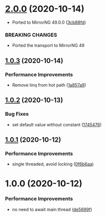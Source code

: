 # [2.0.0](https://github.com/MirrorNG/KCPTransport/compare/v1.0.3...v2.0.0) (2020-10-14)


* Ported to MirrorNG 49.0.0 ([3cb88fd](https://github.com/MirrorNG/KCPTransport/commit/3cb88fd6d3b1196eb49cee9c14468b83f09c26ca))


### BREAKING CHANGES

* Ported the transport to MirrorNG 49

## [1.0.3](https://github.com/MirrorNG/KCPTransport/compare/v1.0.2...v1.0.3) (2020-10-14)


### Performance Improvements

* Remove linq from hot path ([1a857a9](https://github.com/MirrorNG/KCPTransport/commit/1a857a9afaa1c02a9a8bb6dcb4f7487f7301089e))

## [1.0.2](https://github.com/MirrorNG/KCPTransport/compare/v1.0.1...v1.0.2) (2020-10-13)


### Bug Fixes

* set default value without constant ([1745476](https://github.com/MirrorNG/KCPTransport/commit/17454764fb4c9d7dc08cecc729d184811dcd8278))

## [1.0.1](https://github.com/MirrorNG/KCPTransport/compare/v1.0.0...v1.0.1) (2020-10-12)


### Performance Improvements

* single threaded, avoid locking ([0f6b6aa](https://github.com/MirrorNG/KCPTransport/commit/0f6b6aa109b39bd78aeb62ea32edd5c4efe77714))

# 1.0.0 (2020-10-12)


### Performance Improvements

* no need to await main thread ([de5699f](https://github.com/MirrorNG/KCPTransport/commit/de5699fd7abc67334916fde930ead69e9b718e56))
